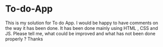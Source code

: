 # To-do-App
This is my solution for To do App. I would be happy to have comments on the way it has been done. It has been done mainly using HTML , CSS and JS. Please tell me, what could be improved and what has not been done properly ? Thanks 
